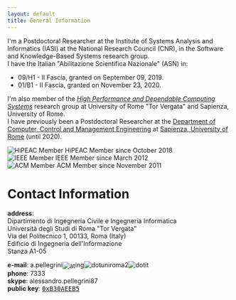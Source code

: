 ```yaml
---
layout: default
title: General Information
---
```


I'm a Postdoctoral Researcher at the Institute of Systems Analysis and Informatics (IASI) at the National Research Council (CNR), in the Software and Knowledge-Based Systems research group.<br/>I have  the Italian "Abilitazione Scientifica Nazionale" (ASN) in:

* 09/H1 - II Fascia, granted on September 09, 2019.
* 01/B1 - II Fascia, granted on November 23, 2020.

I'm also member of the *[High Performance and Dependable Computing Systems](http://www.dis.uniroma1.it/~hpdcs)* research group at University of Rome "Tor Vergata" and Sapienza, University of Rome.<br/>
I have previously been a Postdoctoral Researcher at the [Department of Computer, Control and Management Engineering](https://www.diag.uniroma1.it/en) at [Sapienza, University of Rome](https://www.uniroma1.it/en/) (until 2020).


<div class="valign-wrapper">
<img alt="HiPEAC Member" src="{{ site.url }}/images/hipeac.png"/> HiPEAC Member since October 2018
</div>
<div class="valign-wrapper">
<img alt="IEEE Member" src="{{ site.url }}/images/IEEE_member.png"/> IEEE Member since March 2012
</div>
<div class="valign-wrapper">
<img alt="ACM Member" src="{{ site.url }}/images/ACM_member.png"/> ACM Member since November 2011
</div>


Contact Information
===================

**address**:  
Dipartimento di Ingegneria Civile e Ingegneria Informatica  
Università degli Studi di Roma "Tor Vergata"  
Via del Politecnico 1, 00133, Roma (Italy)  
Edificio di Ingegneria dell'Informazione         
Stanza A1-05

**e-mail**: a.pellegrini<img src="images/at.gif" alt=" at " style="vertical-align:middle;"/>ing<img src="images/dot.gif" alt=" dot " />uniroma2<img src="images/dot.gif" alt=" dot " />it  
**phone**: 7333     
**skype**: alessandro.pellegrini87  
**public key**: <a href="http://pgp.mit.edu:11371/pks/lookup?search=0x727B52C0B30AEEB5" target="_blank"><span style="font-family: monospace;">0xB30AEEB5</span></a>